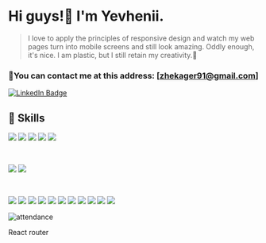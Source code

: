# Hi guys!:wave: I'm Yevhenii. 



> I love to apply the principles of responsive design and watch my 
> web pages turn into mobile screens and still look amazing.
> Oddly enough, it's nice. 
> I am plastic, but I still retain my creativity.:rocket:

### :email:You can contact me at this address: [zhekager91@gmail.com]

[![LinkedIn Badge](https://img.shields.io/badge/LinkedIn-Profile-informational?style=flat&logo=linkedin&logoColor=white&color=0D76A8)](https://www.linkedin.com/in/yevhenii-herasymenko/)

## 💼 Skills

![](https://img.shields.io/badge/Code-React-informational?style=flat&logo=react&logoColor=white&color=4AB197)
![](https://img.shields.io/badge/Code-Redux-informational?style=flat&logo=Redux&logoColor=white&color=4AB197)
![](https://img.shields.io/badge/Code-JavaScript-informational?style=flat&logo=JavaScript&logoColor=white&color=4AB197)
![](https://img.shields.io/badge/Code-HTML5-informational?style=flat&logo=htm&logoColor=white&color=4AB197)
![](https://img.shields.io/badge/Code-NodeJS-informational?style=flat&logo=nodejs&logoColor=white&color=4AB197)


<br>

![](https://img.shields.io/badge/Style-CSS-informational?style=flat&logo=css3&logoColor=white&color=4AB197)
![](https://img.shields.io/badge/Style-Sass-informational?style=flat&logo=Sass&logoColor=white&color=4AB197)

<br>

![](https://img.shields.io/badge/Tools-Netlify-informational?style=flat&logo=netlify&logoColor=white&color=4AB197)
![](https://img.shields.io/badge/Tools-NPM-informational?style=flat&logo=npm&logoColor=white&color=4AB197)
![](https://img.shields.io/badge/Tools-Postman-informational?style=flat&logo=Postman&logoColor=white&color=4AB197)
![](https://img.shields.io/badge/Tools-Webpack-informational?style=flat&logo=Webpack&logoColor=white&color=4AB197)
![](https://img.shields.io/badge/Tools-Percel-informational?style=flat&logo=Percel&logoColor=white&color=4AB197)
![](https://img.shields.io/badge/Tools-React-router-informational?style=flat&logo=React-router&logoColor=white&color=4AB197)
![](https://img.shields.io/badge/Tools-Handlebars-informational?style=flat&logo=Handlebars&logoColor=white&color=4AB197)
![](https://img.shields.io/badge/Tools-AJAX-informational?style=flat&logo=AJAX&logoColor=white&color=4AB197)
![](https://img.shields.io/badge/Tools-GitHub-informational?style=flat&logo=GitHub&logoColor=white&color=4AB197)
![](https://img.shields.io/badge/Tools-Jira-informational?style=flat&logo=Jira-Software&logoColor=white&color=4AB197)
![](https://img.shields.io/badge/Tools-GitBash-informational?style=flat&logo=GitBash&logoColor=white&color=4AB197)



 
![attendance](https://visitor-badge.glitch.me/badge?page_id=Zhekager)


React router